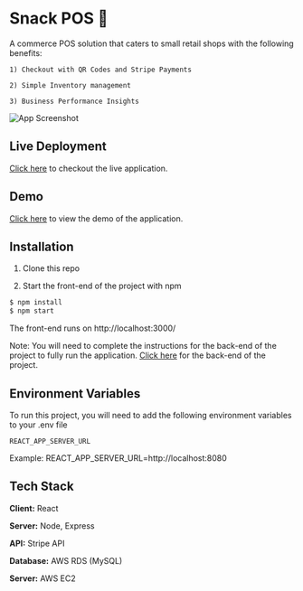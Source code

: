 # Snack POS 🛒 

A commerce POS solution that caters to small retail shops with the following benefits:

    1) Checkout with QR Codes and Stripe Payments

    2) Simple Inventory management

    3) Business Performance Insights


![App Screenshot](https://i.ibb.co/bHPQQpf/smartmockups-lj333o0q.jpg)
## Live Deployment

[Click here](https://snackpos.app) to checkout the live application.


## Demo

[Click here](https://www.loom.com/share/854b5f6ed46e4496980753c5521eb667) to view the demo of the application.


## Installation



1. Clone this repo

2. Start the front-end of the project with npm

```bash
$ npm install
$ npm start
```

The front-end runs on http://localhost:3000/
    
Note: You will need to complete the instructions for the back-end of the project to fully run the application. [Click here](https://github.com/ngkao/commerce-back-v2) for the back-end of the project.
## Environment Variables

To run this project, you will need to add the following environment variables to your .env file

`REACT_APP_SERVER_URL`

Example: REACT_APP_SERVER_URL=http://localhost:8080


## Tech Stack

**Client:** React

**Server:** Node, Express

**API:** Stripe API

**Database:** AWS RDS (MySQL)

**Server:** AWS EC2
